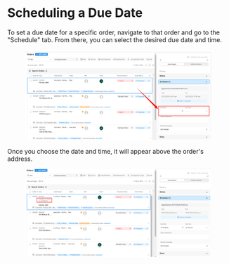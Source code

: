 # Scheduling a Due Date

To set a due date for a specific order, navigate to that order and go to the "Schedule" tab. From there, you can select the desired due date and time.&#x20;

<figure><img src="../.gitbook/assets/image (224).png" alt=""><figcaption></figcaption></figure>

Once you choose the date and time, it will appear above the order's address.&#x20;

<figure><img src="../.gitbook/assets/image (225).png" alt=""><figcaption></figcaption></figure>
